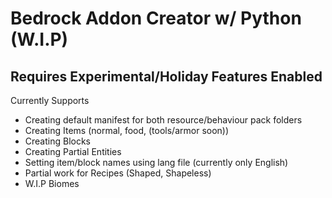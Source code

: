 # Bedrock Addon Creator w/ Python (W.I.P)
## Requires Experimental/Holiday Features Enabled
Currently Supports
- Creating default manifest for both resource/behaviour pack folders
- Creating Items (normal, food, (tools/armor soon))
- Creating Blocks 
- Creating Partial Entities
- Setting item/block names using lang file (currently only English)
- Partial work for Recipes (Shaped, Shapeless)
- W.I.P Biomes
